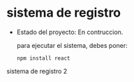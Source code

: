 <h1>sistema de registro</h1>

- Estado del proyecto: En contruccion.

  para ejecutar el sistema, debes poner:

  ```npm install react```
  
sistema de registro 2
